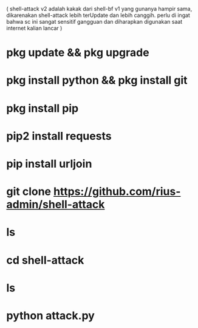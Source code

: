 ( shell-attack v2 adalah kakak dari shell-bf v1 yang gunanya hampir sama, dikarenakan shell-attack lebih terUpdate dan lebih canggih. perlu di ingat bahwa sc ini sangat sensitif gangguan dan diharapkan digunakan saat internet kalian lancar )

# pkg update && pkg upgrade
# pkg install python && pkg install git
# pkg install pip
# pip2 install requests
# pip install urljoin
# git clone https://github.com/rius-admin/shell-attack
# ls
# cd shell-attack
# ls
# python attack.py
